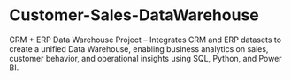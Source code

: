 # Customer-Sales-DataWarehouse
CRM + ERP Data Warehouse Project – Integrates CRM and ERP datasets to create a unified Data Warehouse, enabling business analytics on sales, customer behavior, and operational insights using SQL, Python, and Power BI.
